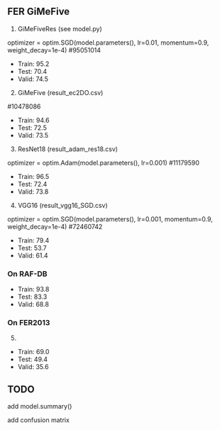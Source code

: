 ## FER GiMeFive 
1. GiMeFiveRes (see model.py)

optimizer = optim.SGD(model.parameters(), lr=0.01, momentum=0.9, weight_decay=1e-4)
#95051014
- Train: 95.2
- Test: 70.4
- Valid: 74.5

2. GiMeFive (result_ec2DO.csv)

#10478086
- Train: 94.6
- Test: 72.5
- Valid: 73.5

3. ResNet18 (result_adam_res18.csv)

optimizer = optim.Adam(model.parameters(), lr=0.001)
#11179590
- Train: 96.5
- Test: 72.4
- Valid: 73.8

4. VGG16 (result_vgg16_SGD.csv)

optimizer = optim.SGD(model.parameters(), lr=0.001, momentum=0.9, weight_decay=1e-4)
#72460742

- Train: 79.4
- Test: 53.7
- Valid: 61.4

### On RAF-DB
- Train: 93.8
- Test: 83.3
- Valid: 68.8

### On FER2013

5. 
- Train: 69.0
- Test: 49.4
- Valid: 35.6

## TODO

add model.summary()

add confusion matrix